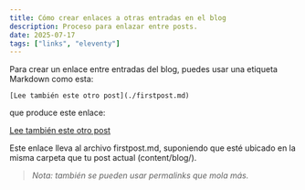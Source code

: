 ```yaml
---
title: Cómo crear enlaces a otras entradas en el blog
description: Proceso para enlazar entre posts.
date: 2025-07-17
tags: ["links", "eleventy"]
---
```


Para crear un enlace entre entradas del blog, puedes usar una etiqueta Markdown como esta:

```
[Lee también este otro post](./firstpost.md)
```

que produce este enlace:

[Lee también este otro post](./firstpost.md)

Este enlace lleva al archivo firstpost.md, suponiendo que esté ubicado en la misma carpeta que tu post actual (content/blog/).

> *Nota: también se pueden usar permalinks que mola más.*
